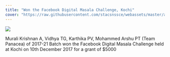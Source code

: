 ```yaml
---
title: "Won the Facebook Digital Masala Challenge, Kochi"
cover: "https://raw.githubusercontent.com/stacsnssce/webassets/master/awards/dmc_kochi_800x500.png"
---
```


![](https://raw.githubusercontent.com/stacsnssce/webassets/master/awards/dmc_kochi_800x500.png)

Murali Krishnan A, Vidhya TG, Karthika PV, Mohammed Arshu PT (Team Panacea) of 2017-21 Batch won the Facebook Digital Masala Challenge held at Kochi on 10th December 2017 for a grant of $5000

